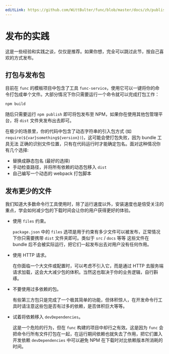 ```yaml
---
editLink: https://github.com/WittBulter/func/blob/master/docs/zh/publish.md
---
```


# 发布的实践

这是一些经验和实践之谈，仅仅是推荐。如果你想，完全可以跳过此节，按自己喜欢的方式发布。

## 打包与发布包

目前在 `func` 的模板项目中包含了工具 `func-service`，使用它可以一键将你的命令打包成单个文件。大部分情况下你只需要运行一个命令就可以完成打包工作：

```ts
npm build
```

随后只需要运行 `npm publish` 即可将包发布至 NPM，如果你在使用其他包管理平台，将 `dist` 文件夹发布出去即可。

在极少的场景里，你的代码中包含了动态字符串的引入包方式 (如 `require(${var}something${version})`)，这可能会使打包失败，因为 bundle 工具无法
正确的识别文件位置，只有在代码运行时才能确定包名。面对这种情况你有几个选择:

- 替换成静态包名 (最好的选择)
- 手动检查路径，并将所有依赖的动态包移入 `dist`
- 自己编写一个动态的 webpack 打包脚本

## 发布更少的文件

我们知道大多数命令行工具使用时，除了运行速度以外，安装速度也是倍受关注的重点，学会如何减少包的下载时间会让你的用户获得更好的体验。

- 使用 `files` 约束。

  `package.json` 中的 `files` 选项是用于约束有多少文件可以被发布，正常情况下你只需要携带 `dist` 文件夹即可。类似于 `src` / `docs` 等等
这些文件在 bundle 后不会被实际运行，把它们一起发布出去对用户没有任何作用。

- 使用 HTTP 请求。

  在你面临一个大文件或配置时，可以考虑不引入它，而是通过 HTTP 去服务端请求加载，这会大大减少包的体积。当然这也取决于你的业务逻辑，自行斟琢。
  
- 不要使用过多依赖的包。

  有些第三方包只是完成了一个极其简单的功能，但体积惊人，在开发命令行工具时请注意这些包是否有过多的依赖，是否体积巨大等等。
  
- 试着将依赖移入 `devDependencies`。

  这是一个危险的行为，但在 `func` 构建的项目中却行之有效。这是因为 `func` 会把命令行所有文件打包在一起，在运行期间依赖也就失去了作用，把它们置入
开发依赖 `devDependencies` 中可以避免 NPM 在下载时对比依赖版本所消耗的时间。
  
  
  



